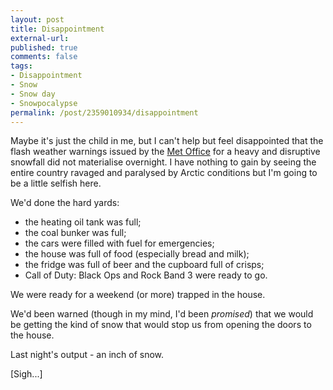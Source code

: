 ```yaml
---
layout: post
title: Disappointment
external-url: 
published: true
comments: false
tags:
- Disappointment
- Snow
- Snow day
- Snowpocalypse
permalink: /post/2359010934/disappointment
---
```


Maybe it's just the child in me, but I can't help but feel disappointed that the flash weather warnings issued by the [Met Office][] for a heavy and disruptive snowfall did not materialise overnight. I have nothing to gain by seeing the entire country ravaged and paralysed by Arctic conditions but I'm going to be a little selfish here.

We'd done the hard yards:

* the heating oil tank was full;
* the coal bunker was full;
* the cars were filled with fuel for emergencies;
* the house was full of food (especially bread and milk);
* the fridge was full of beer and the cupboard full of crisps;
* Call of Duty: Black Ops and Rock Band 3 were ready to go.

We were ready for a weekend (or more) trapped in the house.

We'd been warned (though in my mind, I'd been *promised*) that we would be getting the kind of snow that would stop us from opening the doors to the house.

Last night's output - an inch of snow.

[Sigh...]

[Met Office]: http://www.metoffice.gov.uk/
